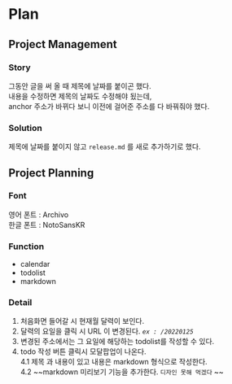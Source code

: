 # Plan

## Project Management

### Story
그동안 글을 써 올 때 제목에 날짜를 붙이곤 했다.     
내용을 수정하면 제목의 날짜도 수정해야 됬는데,       
anchor 주소가 바뀌다 보니 이전에 걸어준 주소를 다 바꿔줘야 했다.       

### Solution
제목에 날짜를 붙이지 않고 `release.md` 를 새로 추가하기로 했다.

## Project Planning

### Font 
영어 폰트 : Archivo       
한글 폰트 : NotoSansKR

### Function
- calendar
- todolist
- markdown

### Detail
1. 처음화면 들어갈 시 현재월 달력이 보인다.       
2. 달력의 요일을 클릭 시 URL 이 변경된다. *`ex : /20220125`*
3. 변경된 주소에서는 그 요일에 해당하는 todolist를 작성할 수 있다.
4. todo 작성 버튼 클릭시 모달팝업이 나온다.    
	4.1 제목 과 내용이 있고 내용은 markdown 형식으로 작성한다.      
	4.2 ~~markdown 미리보기 기능을 추가한다. `디자인 못해 먹겠다` ~~ 



